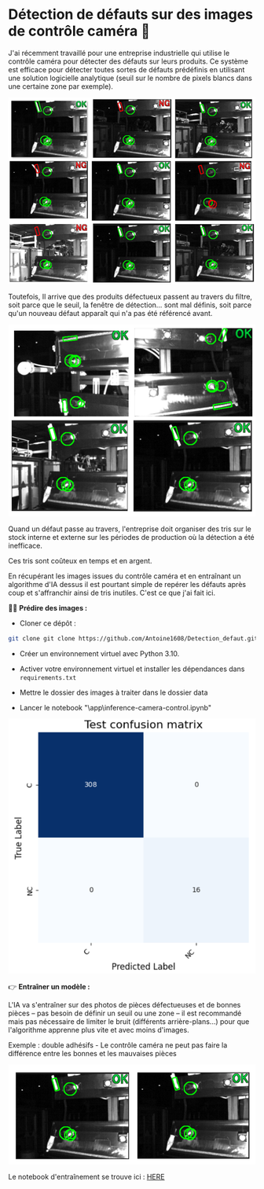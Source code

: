 # Détection de défauts sur des images de contrôle caméra 🚀

J'ai récemment travaillé pour une entreprise industrielle qui utilise le contrôle caméra pour détecter des défauts sur leurs produits. Ce système est efficace pour détecter toutes sortes de défauts prédéfinis en utilisant une solution logicielle analytique (seuil sur le nombre de pixels blancs dans une certaine zone par exemple). 

![Photos du contrôle caméra](photos/photos_ctrl_cam_1.png)

Toutefois, Il arrive que des produits défectueux passent au travers du filtre, soit parce que le seuil, la fenêtre de détection… sont mal définis, soit parce qu'un nouveau défaut apparaît qui n'a pas été référencé avant.

![Photos passées au travers du contrôle caméra](photos/photos_ctrl_cam_2.png)

Quand un défaut passe au travers, l'entreprise doit organiser des tris sur le stock interne et externe sur les périodes de production où la détection a été inefficace.

Ces tris sont coûteux en temps et en argent. 

En récupérant les images issues du contrôle caméra et en entraînant un algorithme d'IA dessus il est pourtant simple de repérer les défauts après coup et s'affranchir ainsi de tris inutiles. C'est ce que j'ai fait ici.

🏄‍♂️ **Prédire des images :**

*  Cloner ce dépôt : 
```bash
git clone git clone https://github.com/Antoine1608/Detection_defaut.git
```
*  Créer un environnement virtuel avec Python 3.10. 

* Activer votre environnement virtuel et installer les dépendances dans `requirements.txt`  

* Mettre le dossier des images à traiter dans le dossier data

* Lancer le notebook "\app\inference-camera-control.ipynb"

![Matrice de confusion](photos/confusion_matrix.png)

👉 **Entraîner un modèle :**

L'IA va s'entraîner sur des photos de pièces défectueuses et de bonnes pièces – pas besoin de définir un seuil ou une zone – il est recommandé mais pas nécessaire de limiter le bruit (différents arrière-plans...) pour que l'algorithme apprenne plus vite et avec moins d'images. 

Exemple : double adhésifs - Le contrôle caméra ne peut pas faire la différence entre les bonnes et les mauvaises pièces

![Photos double tape passées au travers du contrôle caméra](photos/photos_ctrl_cam_3.png)

Le notebook d'entraînement se trouve ici : [HERE](\app\train-camera-control.ipynb)


